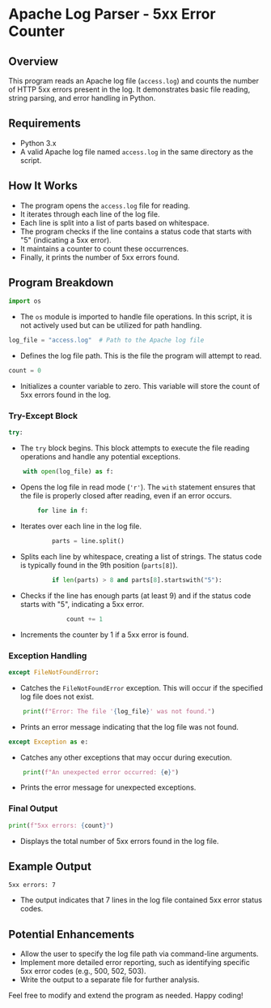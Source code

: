 # Apache Log Parser - 5xx Error Counter

## Overview

This program reads an Apache log file (`access.log`) and counts the number of HTTP 5xx errors present in the log. It demonstrates basic file reading, string parsing, and error handling in Python.

## Requirements

* Python 3.x
* A valid Apache log file named `access.log` in the same directory as the script.

## How It Works

* The program opens the `access.log` file for reading.
* It iterates through each line of the log file.
* Each line is split into a list of parts based on whitespace.
* The program checks if the line contains a status code that starts with "5" (indicating a 5xx error).
* It maintains a counter to count these occurrences.
* Finally, it prints the number of 5xx errors found.

## Program Breakdown

```python
import os
```

* The `os` module is imported to handle file operations. In this script, it is not actively used but can be utilized for path handling.

```python
log_file = "access.log"  # Path to the Apache log file
```

* Defines the log file path. This is the file the program will attempt to read.

```python
count = 0
```

* Initializes a counter variable to zero. This variable will store the count of 5xx errors found in the log.

### Try-Except Block

```python
try:
```

* The `try` block begins. This block attempts to execute the file reading operations and handle any potential exceptions.

```python
    with open(log_file) as f:
```

* Opens the log file in read mode (`'r'`). The `with` statement ensures that the file is properly closed after reading, even if an error occurs.

```python
        for line in f:
```

* Iterates over each line in the log file.

```python
            parts = line.split()
```

* Splits each line by whitespace, creating a list of strings. The status code is typically found in the 9th position (`parts[8]`).

```python
            if len(parts) > 8 and parts[8].startswith("5"):
```

* Checks if the line has enough parts (at least 9) and if the status code starts with "5", indicating a 5xx error.

```python
                count += 1
```

* Increments the counter by 1 if a 5xx error is found.

### Exception Handling

```python
except FileNotFoundError:
```

* Catches the `FileNotFoundError` exception. This will occur if the specified log file does not exist.

```python
    print(f"Error: The file '{log_file}' was not found.")
```

* Prints an error message indicating that the log file was not found.

```python
except Exception as e:
```

* Catches any other exceptions that may occur during execution.

```python
    print(f"An unexpected error occurred: {e}")
```

* Prints the error message for unexpected exceptions.

### Final Output

```python
print(f"5xx errors: {count}")
```

* Displays the total number of 5xx errors found in the log file.

## Example Output

```
5xx errors: 7
```

* The output indicates that 7 lines in the log file contained 5xx error status codes.

## Potential Enhancements

* Allow the user to specify the log file path via command-line arguments.
* Implement more detailed error reporting, such as identifying specific 5xx error codes (e.g., 500, 502, 503).
* Write the output to a separate file for further analysis.

Feel free to modify and extend the program as needed. Happy coding!
